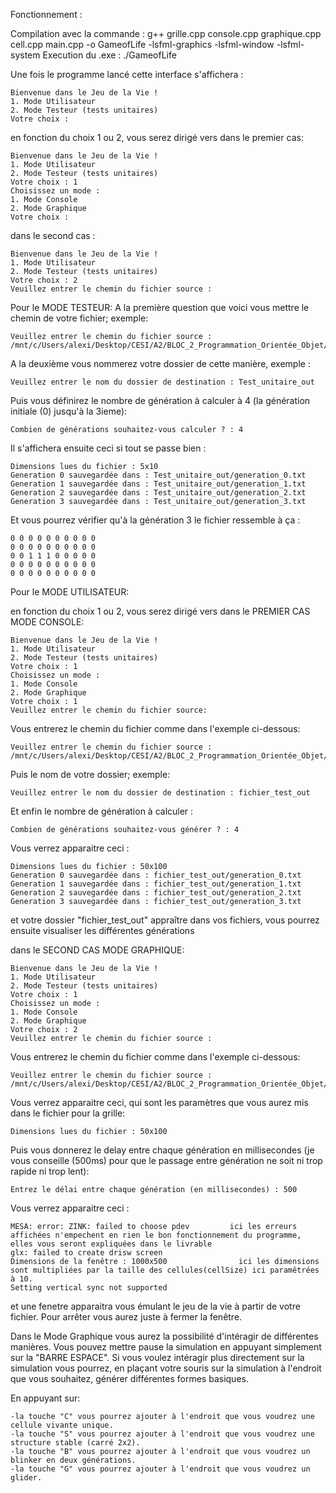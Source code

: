 Fonctionnement :

Compilation avec la commande : g++ grille.cpp console.cpp graphique.cpp cell.cpp main.cpp -o GameofLife -lsfml-graphics -lsfml-window -lsfml-system
Execution du .exe : ./GameofLife


Une fois le programme lancé cette interface s'affichera :

    Bienvenue dans le Jeu de la Vie !
    1. Mode Utilisateur
    2. Mode Testeur (tests unitaires)
    Votre choix :

en fonction du choix 1 ou 2, vous serez dirigé vers 
dans le premier cas:

    Bienvenue dans le Jeu de la Vie !
    1. Mode Utilisateur
    2. Mode Testeur (tests unitaires)
    Votre choix : 1
    Choisissez un mode :
    1. Mode Console
    2. Mode Graphique
    Votre choix :

dans le second cas :

    Bienvenue dans le Jeu de la Vie !
    1. Mode Utilisateur
    2. Mode Testeur (tests unitaires)
    Votre choix : 2
    Veuillez entrer le chemin du fichier source :

Pour le MODE TESTEUR:
A la première question que voici vous mettre le chemin de votre fichier; exemple:

    Veuillez entrer le chemin du fichier source : /mnt/c/Users/alexi/Desktop/CESI/A2/BLOC_2_Programmation_Orientée_Objet/Jeu_De_La_Vie/01_test_unitaire.txt

A la deuxième vous nommerez votre dossier de cette manière, exemple :

    Veuillez entrer le nom du dossier de destination : Test_unitaire_out

Puis vous définirez le nombre de génération à calculer à 4 (la génération initiale (0) jusqu'à la 3ieme):

    Combien de générations souhaitez-vous calculer ? : 4

Il s'affichera ensuite ceci si tout se passe bien :

    Dimensions lues du fichier : 5x10
    Generation 0 sauvegardée dans : Test_unitaire_out/generation_0.txt
    Generation 1 sauvegardée dans : Test_unitaire_out/generation_1.txt
    Generation 2 sauvegardée dans : Test_unitaire_out/generation_2.txt
    Generation 3 sauvegardée dans : Test_unitaire_out/generation_3.txt

Et vous pourrez vérifier qu'à la génération 3 le fichier ressemble à ça :

    0 0 0 0 0 0 0 0 0 0 
    0 0 0 0 0 0 0 0 0 0 
    0 0 1 1 1 0 0 0 0 0 
    0 0 0 0 0 0 0 0 0 0 
    0 0 0 0 0 0 0 0 0 0 



Pour le MODE UTILISATEUR:

en fonction du choix 1 ou 2, vous serez dirigé vers 
dans le PREMIER CAS MODE CONSOLE:

    Bienvenue dans le Jeu de la Vie !
    1. Mode Utilisateur
    2. Mode Testeur (tests unitaires)
    Votre choix : 1
    Choisissez un mode :
    1. Mode Console
    2. Mode Graphique
    Votre choix : 1
    Veuillez entrer le chemin du fichier source: 

Vous entrerez le chemin du fichier comme dans l'exemple ci-dessous: 

    Veuillez entrer le chemin du fichier source : /mnt/c/Users/alexi/Desktop/CESI/A2/BLOC_2_Programmation_Orientée_Objet/Jeu_De_La_Vie/01_fichier_test.txt

Puis le nom de votre dossier; exemple:

    Veuillez entrer le nom du dossier de destination : fichier_test_out

Et enfin le nombre de génération à calculer :

    Combien de générations souhaitez-vous générer ? : 4

Vous verrez apparaitre ceci :

    Dimensions lues du fichier : 50x100
    Generation 0 sauvegardée dans : fichier_test_out/generation_0.txt
    Generation 1 sauvegardée dans : fichier_test_out/generation_1.txt
    Generation 2 sauvegardée dans : fichier_test_out/generation_2.txt
    Generation 3 sauvegardée dans : fichier_test_out/generation_3.txt

et votre dossier "fichier_test_out" appraître dans vos fichiers, vous pourrez ensuite visualiser les différentes générations


dans le SECOND CAS MODE GRAPHIQUE:

    Bienvenue dans le Jeu de la Vie !
    1. Mode Utilisateur
    2. Mode Testeur (tests unitaires)
    Votre choix : 1
    Choisissez un mode :
    1. Mode Console
    2. Mode Graphique
    Votre choix : 2
    Veuillez entrer le chemin du fichier source : 

Vous entrerez le chemin du fichier comme dans l'exemple ci-dessous: 

    Veuillez entrer le chemin du fichier source : /mnt/c/Users/alexi/Desktop/CESI/A2/BLOC_2_Programmation_Orientée_Objet/Jeu_De_La_Vie/01_fichier_test.txt

Vous verrez apparaitre ceci, qui sont les paramètres que vous aurez mis dans le fichier pour la grille: 

    Dimensions lues du fichier : 50x100

Puis vous donnerez le delay entre chaque génération en millisecondes (je vous conseille (500ms) pour que le passage entre génération ne soit ni trop rapide ni trop lent):

    Entrez le délai entre chaque génération (en millisecondes) : 500

Vous verrez apparaitre ceci :

    MESA: error: ZINK: failed to choose pdev         ici les erreurs affichées n'empechent en rien le bon fonctionnement du programme, elles vous seront expliquées dans le livrable
    glx: failed to create drisw screen
    Dimensions de la fenêtre : 1000x500                ici les dimensions sont multipliées par la taille des cellules(cellSize) ici paramêtrées à 10.
    Setting vertical sync not supported

et une fenetre apparaitra vous émulant le jeu de la vie à partir de votre fichier. 
Pour arrêter vous aurez juste à fermer la fenêtre.


Dans le Mode Graphique vous aurez la possibilité d'intéragir de différentes manières.
Vous pouvez mettre pause la simulation en appuyant simplement sur la "BARRE ESPACE".
Si vous voulez intéragir plus directement sur la simulation vous pourrez, en plaçant votre souris sur la simulation à l'endroit que vous souhaitez, générer différentes formes basiques.

En appuyant sur:

    -la touche "C" vous pourrez ajouter à l'endroit que vous voudrez une cellule vivante unique.
    -la touche "S" vous pourrez ajouter à l'endroit que vous voudrez une structure stable (carré 2x2).
    -la touche "B" vous pourrez ajouter à l'endroit que vous voudrez un blinker en deux générations.
    -la touche "G" vous pourrez ajouter à l'endroit que vous voudrez un glider.
